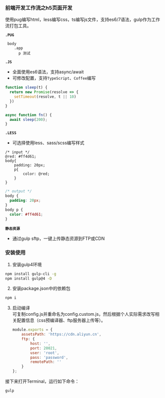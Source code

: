 ### 前端开发工作流之h5页面开发

使用pug编写html，less编写css，ts编写js文件，支持es6/7语法，gulp作为工作流打包工具。

**`.PUG`**
```pug
 body
    .app
      p 测试
```

**`.JS`**
+ 全面使用es6语法，支持async/await
+ 可修改配置，支持`TypeScript`、`Coffee`编写

```javascript
function sleep(t) {
  return new Promise(resolve => {
    setTimeout(resolve, t || 10)
  })
}

async function fn() {
  await sleep(200);
}
```

**`.LESS`**
+ 可选择使用less、sass/scss编写样式

```less
/* input */
@red: #ff4d61;
body{
    padding: 20px;
    p{
        color: @red;
    }
}
```

```css
/* output */
body {
  padding: 20px;
}
body p {
  color: #ff4d61;
}
```

**`静态资源`**
+ 通过gulp sftp，一键上传静态资源到FTP或CDN

### 安装使用
1. 安装gulp4环境

```bash
npm install gulp-cli -g
npm install gulp@4 -D
```

2. 安装package.json中的依赖包

```bash
npm i
```

3. 启动编译   
可复制config.js并重命名为config.custom.js，然后根据个人实际需求改写相关配置信息（css预编译器、ftp服务器上传等）。 
    ```javascript
    module.exports = {
        assetsPath: 'https://cdn.aliyun.cn',
        ftp: {
            host: '',
            port: 20021,
            user: 'root',
            pass: 'password',
            remotePath: ''
        }
    };
    ```  
接下来打开Terminal，运行如下命令：

```bash
gulp
```


